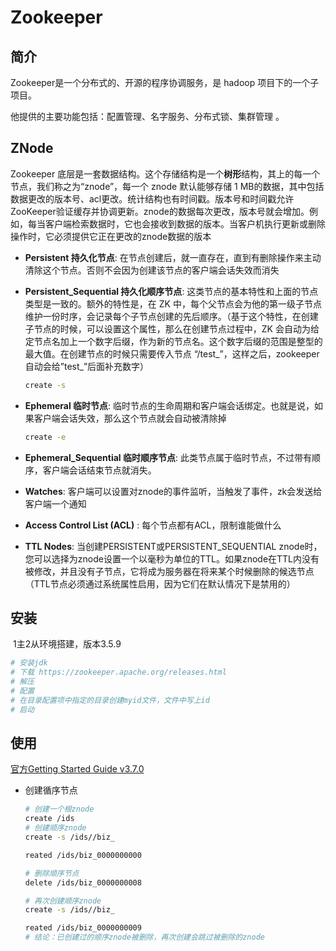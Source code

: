 # Zookeeper

## 简介

Zookeeper是一个分布式的、开源的程序协调服务，是 hadoop 项目下的一个子项目。

他提供的主要功能包括：配置管理、名字服务、分布式锁、集群管理 。

## ZNode

Zookeeper 底层是一套数据结构。这个存储结构是一个**树形**结构，其上的每一个节点，我们称之为“znode”，每一个 znode 默认能够存储 1 MB的数据，其中包括数据更改的版本号、acl更改。统计结构也有时间戳。版本号和时间戳允许ZooKeeper验证缓存并协调更新。znode的数据每次更改，版本号就会增加。例如，每当客户端检索数据时，它也会接收到数据的版本。当客户机执行更新或删除操作时，它必须提供它正在更改的znode数据的版本

- **Persistent 持久化节点**: 在节点创建后，就一直存在，直到有删除操作来主动清除这个节点。否则不会因为创建该节点的客户端会话失效而消失

- **Persistent_Sequential 持久化顺序节点**: 这类节点的基本特性和上面的节点类型是一致的。额外的特性是，在 ZK 中，每个父节点会为他的第一级子节点维护一份时序，会记录每个子节点创建的先后顺序。（基于这个特性，在创建子节点的时候，可以设置这个属性，那么在创建节点过程中，ZK 会自动为给定节点名加上一个数字后缀，作为新的节点名。这个数字后缀的范围是整型的最大值。在创建节点的时候只需要传入节点 “/test_”，这样之后，zookeeper 自动会给”test_”后面补充数字）

  ```sh
  create -s
  ```

  

- **Ephemeral 临时节点**: 临时节点的生命周期和客户端会话绑定。也就是说，如果客户端会话失效，那么这个节点就会自动被清除掉

  ```sh
  create -e
  ```

- **Ephemeral_Sequential 临时顺序节点**: 此类节点属于临时节点，不过带有顺序，客户端会话结束节点就消失。

- **Watches**: 客户端可以设置对znode的事件监听，当触发了事件，zk会发送给客户端一个通知

-  **Access Control List (ACL)** : 每个节点都有ACL，限制谁能做什么

- **TTL Nodes**: 当创建PERSISTENT或PERSISTENT_SEQUENTIAL znode时，您可以选择为znode设置一个以毫秒为单位的TTL。如果znode在TTL内没有被修改，并且没有子节点，它将成为服务器在将来某个时候删除的候选节点（TTL节点必须通过系统属性启用，因为它们在默认情况下是禁用的）



## 安装

​	1主2从环境搭建，版本3.5.9

```sh
# 安装jdk
# 下载 https://zookeeper.apache.org/releases.html
# 解压
# 配置
# 在目录配置项中指定的目录创建myid文件，文件中写上id
# 启动
```



## 使用

[官方Getting Started Guide v3.7.0](https://zookeeper.apache.org/doc/r3.7.0/zookeeperStarted.html#sc_ConnectingToZooKeeper)

- 创建循序节点

  ```sh
  # 创建一个根znode
  create /ids
  # 创建顺序znode
  create -s /ids//biz_
  
  reated /ids/biz_0000000000
  
  # 删除顺序节点
  delete /ids/biz_0000000008
  
  # 再次创建顺序znode
  create -s /ids//biz_
  
  reated /ids/biz_0000000009
  # 结论：已创建过的顺序znode被删除，再次创建会跳过被删除的znode
  ```

  